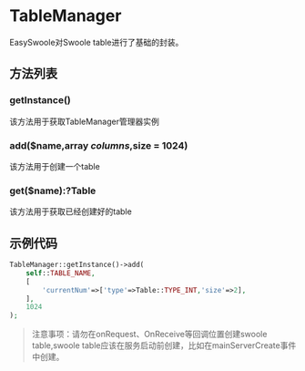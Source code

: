 # TableManager
EasySwoole对Swoole table进行了基础的封装。

## 方法列表

### getInstance()
该方法用于获取TableManager管理器实例

### add($name,array $columns,$size = 1024)
该方法用于创建一个table

### get($name):?Table
该方法用于获取已经创建好的table

## 示例代码

```php
TableManager::getInstance()->add(
    self::TABLE_NAME,
    [
        'currentNum'=>['type'=>Table::TYPE_INT,'size'=>2],
    ],
    1024
);
```

> 注意事项：请勿在onRequest、OnReceive等回调位置创建swoole table,swoole table应该在服务启动前创建，比如在mainServerCreate事件中创建。